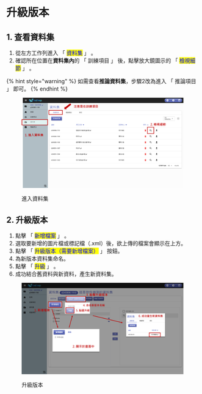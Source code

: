 # 升級版本

## &#x20;1. 查看資料集

1. 從左方工作列進入 「 <mark style="color:blue;">資料集</mark> 」 。
2. 確認所在位置在**資料集內**的 「 訓練項目 」 後，點擊放大鏡圖示的 「 <mark style="color:blue;">檢視細節</mark> 」 。

{% hint style="warning" %}
如需查看**推論資料集**，步驟2改為進入 「 推論項目 」 即可。
{% endhint %}

<figure><img src="../../.gitbook/assets/image (109).png" alt=""><figcaption><p>進入資料集</p></figcaption></figure>

## 2. 升級版本

1. 點擊  「 <mark style="color:blue;">新增檔案</mark> 」 。
2. 選取要新增的圖片檔或標記檔（.xml）後，欲上傳的檔案會顯示在上方。
3. 點擊  「 <mark style="color:blue;">升級版本（需要新增檔案）</mark> 」 按鈕。
4. 為新版本資料集命名。
5. 點擊 「 <mark style="color:blue;">升級</mark> 」 。
6. 成功結合舊資料與新資料，產生新資料集。

<figure><img src="../../.gitbook/assets/image (111).png" alt=""><figcaption><p>升級版本</p></figcaption></figure>
